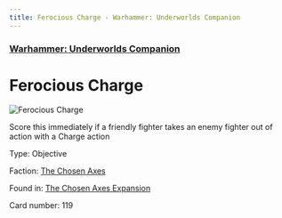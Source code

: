 ```yaml
---
title: Ferocious Charge - Warhammer: Underworlds Companion
---
```


### [Warhammer: Underworlds Companion](https://guidokessels.github.io/wh-underworlds)

  

# Ferocious Charge

![Ferocious Charge](https://warhammerunderworlds.com/wp-content/uploads/sites/6/2018/02/119_ENG.png)

Score this immediately if a friendly fighter takes an enemy fighter out of action with a Charge action

Type: Objective

Faction: [The Chosen Axes](https://guidokessels.github.io/wh-underworlds/factions/the-chosen-axes)

Found in: [The Chosen Axes Expansion](https://guidokessels.github.io/wh-underworlds/locations/the-chosen-axes-expansion)

Card number: 119
